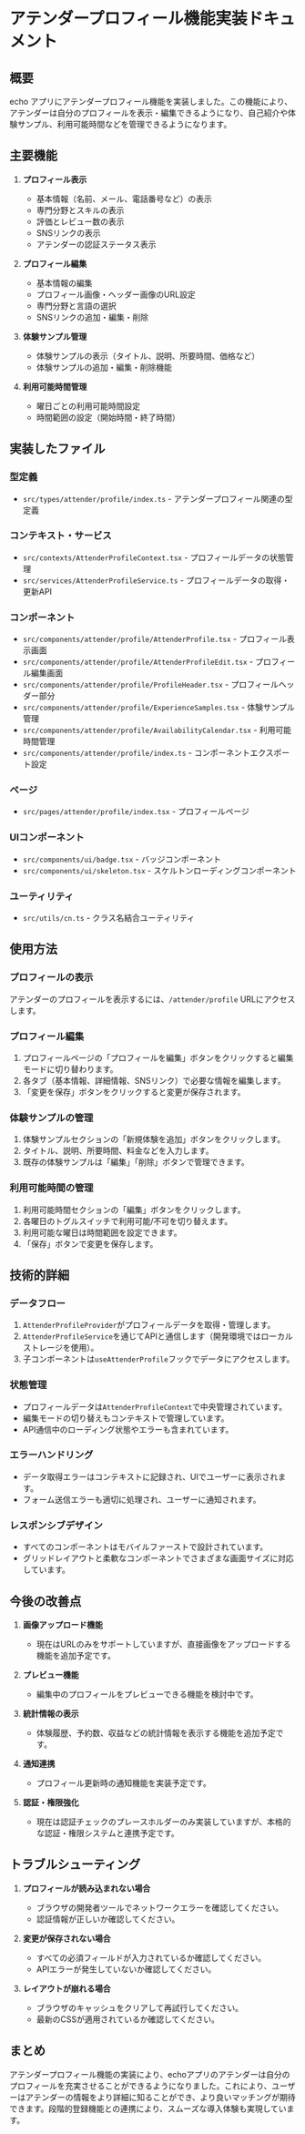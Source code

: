 # アテンダープロフィール機能実装ドキュメント

## 概要

echo アプリにアテンダープロフィール機能を実装しました。この機能により、アテンダーは自分のプロフィールを表示・編集できるようになり、自己紹介や体験サンプル、利用可能時間などを管理できるようになります。

## 主要機能

1. **プロフィール表示**
   - 基本情報（名前、メール、電話番号など）の表示
   - 専門分野とスキルの表示
   - 評価とレビュー数の表示
   - SNSリンクの表示
   - アテンダーの認証ステータス表示

2. **プロフィール編集**
   - 基本情報の編集
   - プロフィール画像・ヘッダー画像のURL設定
   - 専門分野と言語の選択
   - SNSリンクの追加・編集・削除

3. **体験サンプル管理**
   - 体験サンプルの表示（タイトル、説明、所要時間、価格など）
   - 体験サンプルの追加・編集・削除機能

4. **利用可能時間管理**
   - 曜日ごとの利用可能時間設定
   - 時間範囲の設定（開始時間・終了時間）

## 実装したファイル

### 型定義

- `src/types/attender/profile/index.ts` - アテンダープロフィール関連の型定義

### コンテキスト・サービス

- `src/contexts/AttenderProfileContext.tsx` - プロフィールデータの状態管理
- `src/services/AttenderProfileService.ts` - プロフィールデータの取得・更新API

### コンポーネント

- `src/components/attender/profile/AttenderProfile.tsx` - プロフィール表示画面
- `src/components/attender/profile/AttenderProfileEdit.tsx` - プロフィール編集画面
- `src/components/attender/profile/ProfileHeader.tsx` - プロフィールヘッダー部分
- `src/components/attender/profile/ExperienceSamples.tsx` - 体験サンプル管理
- `src/components/attender/profile/AvailabilityCalendar.tsx` - 利用可能時間管理
- `src/components/attender/profile/index.ts` - コンポーネントエクスポート設定

### ページ

- `src/pages/attender/profile/index.tsx` - プロフィールページ

### UIコンポーネント

- `src/components/ui/badge.tsx` - バッジコンポーネント
- `src/components/ui/skeleton.tsx` - スケルトンローディングコンポーネント

### ユーティリティ

- `src/utils/cn.ts` - クラス名結合ユーティリティ

## 使用方法

### プロフィールの表示

アテンダーのプロフィールを表示するには、`/attender/profile` URLにアクセスします。

### プロフィール編集

1. プロフィールページの「プロフィールを編集」ボタンをクリックすると編集モードに切り替わります。
2. 各タブ（基本情報、詳細情報、SNSリンク）で必要な情報を編集します。
3. 「変更を保存」ボタンをクリックすると変更が保存されます。

### 体験サンプルの管理

1. 体験サンプルセクションの「新規体験を追加」ボタンをクリックします。
2. タイトル、説明、所要時間、料金などを入力します。
3. 既存の体験サンプルは「編集」「削除」ボタンで管理できます。

### 利用可能時間の管理

1. 利用可能時間セクションの「編集」ボタンをクリックします。
2. 各曜日のトグルスイッチで利用可能/不可を切り替えます。
3. 利用可能な曜日は時間範囲を設定できます。
4. 「保存」ボタンで変更を保存します。

## 技術的詳細

### データフロー

1. `AttenderProfileProvider`がプロフィールデータを取得・管理します。
2. `AttenderProfileService`を通じてAPIと通信します（開発環境ではローカルストレージを使用）。
3. 子コンポーネントは`useAttenderProfile`フックでデータにアクセスします。

### 状態管理

- プロフィールデータは`AttenderProfileContext`で中央管理されています。
- 編集モードの切り替えもコンテキストで管理しています。
- API通信中のローディング状態やエラーも含まれています。

### エラーハンドリング

- データ取得エラーはコンテキストに記録され、UIでユーザーに表示されます。
- フォーム送信エラーも適切に処理され、ユーザーに通知されます。

### レスポンシブデザイン

- すべてのコンポーネントはモバイルファーストで設計されています。
- グリッドレイアウトと柔軟なコンポーネントでさまざまな画面サイズに対応しています。

## 今後の改善点

1. **画像アップロード機能**
   - 現在はURLのみをサポートしていますが、直接画像をアップロードする機能を追加予定です。

2. **プレビュー機能**
   - 編集中のプロフィールをプレビューできる機能を検討中です。

3. **統計情報の表示**
   - 体験履歴、予約数、収益などの統計情報を表示する機能を追加予定です。

4. **通知連携**
   - プロフィール更新時の通知機能を実装予定です。

5. **認証・権限強化**
   - 現在は認証チェックのプレースホルダーのみ実装していますが、本格的な認証・権限システムと連携予定です。

## トラブルシューティング

1. **プロフィールが読み込まれない場合**
   - ブラウザの開発者ツールでネットワークエラーを確認してください。
   - 認証情報が正しいか確認してください。

2. **変更が保存されない場合**
   - すべての必須フィールドが入力されているか確認してください。
   - APIエラーが発生していないか確認してください。

3. **レイアウトが崩れる場合**
   - ブラウザのキャッシュをクリアして再試行してください。
   - 最新のCSSが適用されているか確認してください。

## まとめ

アテンダープロフィール機能の実装により、echoアプリのアテンダーは自分のプロフィールを充実させることができるようになりました。これにより、ユーザーはアテンダーの情報をより詳細に知ることができ、より良いマッチングが期待できます。段階的登録機能との連携により、スムーズな導入体験も実現しています。
